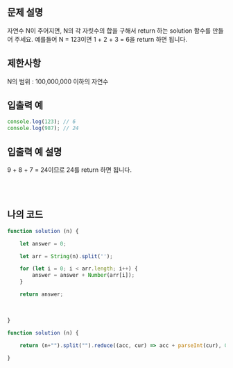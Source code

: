 ## 문제 설명

자연수 N이 주어지면, N의 각 자릿수의 합을 구해서 return 하는 solution 함수를 만들어 주세요.
예를들어 N = 123이면 1 + 2 + 3 = 6을 return 하면 됩니다.

## 제한사항

N의 범위 : 100,000,000 이하의 자연수

## 입출력 예

```js
console.log(123); // 6
console.log(987); // 24
```

## 입출력 예 설명

9 + 8 + 7 = 24이므로 24를 return 하면 됩니다.

<br/>
<br/>

## 나의 코드

```js
function solution (n) {

    let answer = 0;

    let arr = String(n).split('');

    for (let i = 0; i < arr.length; i++) {
        answer = answer + Number(arr[i]);
    }

    return answer;
```

<br/>

```js
}

function solution (n) {

    return (n+"").split("").reduce((acc, cur) => acc + parseInt(cur), 0);

}
```
